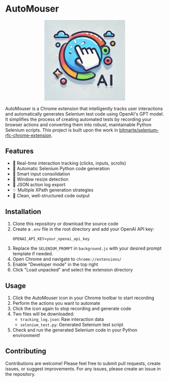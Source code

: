 # AutoMouser

<p align="center">
  <img src="icon.png" alt="Icon" width="256">
</p>

AutoMouser is a Chrome extension that intelligently tracks user interactions and automatically generates Selenium test code using OpenAI's GPT model. It simplifies the process of creating automated tests by recording your browser actions and converting them into robust, maintainable Python Selenium scripts. This project is built upon the work in [bitmarte/selenium-rfc-chrome-extension](https://github.com/bitmarte/selenium-rfc-chrome-extension).

## Features

- 🎯 Real-time interaction tracking (clicks, inputs, scrolls)
- 🤖 Automatic Selenium Python code generation
- 📝 Smart input consolidation
- 🔄 Window resize detection
- 💾 JSON action log export
- ✨ Multiple XPath generation strategies
- 🎨 Clean, well-structured code output

## Installation

1. Clone this repository or download the source code
2. Create a `.env` file in the root directory and add your OpenAI API key:
   ```
   OPENAI_API_KEY=your_openai_api_key
   ```
3. Replace the `SELENIUM_PROMPT` in `background.js` with your desired prompt template if needed.
4. Open Chrome and navigate to `chrome://extensions/`
5. Enable "Developer mode" in the top right
6. Click "Load unpacked" and select the extension directory

## Usage

1. Click the AutoMouser icon in your Chrome toolbar to start recording
2. Perform the actions you want to automate
3. Click the icon again to stop recording and generate code
4. Two files will be downloaded:
   - `tracking_log.json`: Raw interaction data
   - `selenium_test.py`: Generated Selenium test script
5. Check and run the generated Selenium code in your Python environment!

## Contributing

Contributions are welcome! Please feel free to submit pull requests, create issues, or suggest improvements.
For any issues, please create an issue in the repository.

